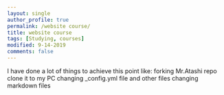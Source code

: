 ```yaml
---
layout: single
author_profile: true
permalink: /website course/
title: website course
tags: [Studying, courses]
modified: 9-14-2019
comments: false
---
```


I have done a lot of things to achieve this point like:
forking Mr.Atashi repo
clone it to my PC
changing _config.yml file and other files 
changing markdown files

